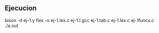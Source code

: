 ## Ejecucion

bison -d ej-1.y
flex -o ej-1.lex.c ej-1.l
gcc ej-1.tab.c ej-1.lex.c ej-1funcs.c
./a.out
